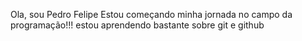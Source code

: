 Ola, sou Pedro Felipe 
Estou começando minha jornada no campo da programação!!!
estou aprendendo bastante sobre git e github


<!---
pfelvaz/pfelvaz is a ✨ special ✨ repository because its `README.md` (this file) appears on your GitHub profile.
You can click the Preview link to take a look at your changes.
--->
